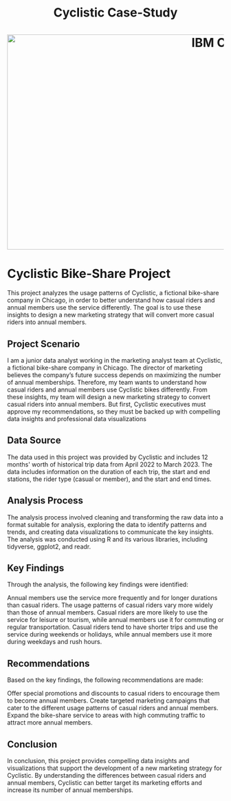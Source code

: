 <h1 align='center'>
Cyclistic Case-Study
<br>
<br>
<img src="https://miro.medium.com/v2/resize:fit:1104/0*Dgkc35WIkcAVHbMC.jpg" alt="IBM Course" width="1000" height='500'>
<br>


# Cyclistic Bike-Share Project
This project analyzes the usage patterns of Cyclistic, a fictional bike-share company in Chicago, in order to better understand how casual riders and annual members use the service differently. The goal is to use these insights to design a new marketing strategy that will convert more casual riders into annual members.

## Project Scenario
I am a junior data analyst working in the marketing analyst team at Cyclistic, a fictional bike-share company in Chicago. The director of marketing believes the company’s future success depends on maximizing the number of annual memberships. Therefore, my team wants to understand how casual riders and annual members use Cyclistic bikes differently. From these insights, my team will design a new marketing strategy to convert casual riders into annual members. But first, Cyclistic executives must approve my recommendations, so they must be backed up with compelling data insights and professional data visualizations

## Data Source
The data used in this project was provided by Cyclistic and includes 12 months' worth of historical trip data from April 2022 to March 2023. The data includes information on the duration of each trip, the start and end stations, the rider type (casual or member), and the start and end times.

## Analysis Process
The analysis process involved cleaning and transforming the raw data into a format suitable for analysis, exploring the data to identify patterns and trends, and creating data visualizations to communicate the key insights. The analysis was conducted using R and its various libraries, including tidyverse, ggplot2, and readr.

## Key Findings
Through the analysis, the following key findings were identified:

Annual members use the service more frequently and for longer durations than casual riders.
The usage patterns of casual riders vary more widely than those of annual members.
Casual riders are more likely to use the service for leisure or tourism, while annual members use it for commuting or regular transportation.
Casual riders tend to have shorter trips and use the service during weekends or holidays, while annual members use it more during weekdays and rush hours.

## Recommendations
Based on the key findings, the following recommendations are made:

Offer special promotions and discounts to casual riders to encourage them to become annual members.
Create targeted marketing campaigns that cater to the different usage patterns of casual riders and annual members.
Expand the bike-share service to areas with high commuting traffic to attract more annual members.

## Conclusion
In conclusion, this project provides compelling data insights and visualizations that support the development of a new marketing strategy for Cyclistic. By understanding the differences between casual riders and annual members, Cyclistic can better target its marketing efforts and increase its number of annual memberships.
